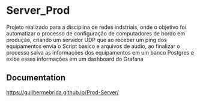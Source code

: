 # Server_Prod
Projeto realizado para a disciplina de redes indstriais, onde o objetivo foi automatizar o processo de configuração de computadores de bordo em produção, criando um servidor UDP que ao receber um ping dos equipamentos envia o Script basico e arquivos de audio, ao finalizar o processo salva as informações dos equipamentos em um banco Postgres e exibe essas informações em um dashboard do Grafana

## Documentation
https://guilhermebrida.github.io/Prod-Server/
